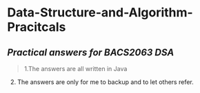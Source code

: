 # Data-Structure-and-Algorithm-Pracitcals
*Practical answers for BACS2063 DSA*
---
> 1.The answers are all written in Java
2. The answers are only for me to backup and to let others refer.
